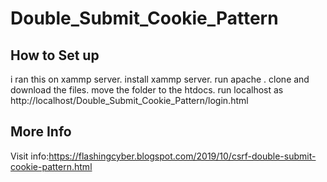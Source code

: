 # Double_Submit_Cookie_Pattern
## How to Set up
i ran this on xammp server.
install xammp server.
run apache .
clone and download the files.
move the folder to the htdocs.
run localhost as http://localhost/Double_Submit_Cookie_Pattern/login.html

## More Info
  Visit info:https://flashingcyber.blogspot.com/2019/10/csrf-double-submit-cookie-pattern.html
